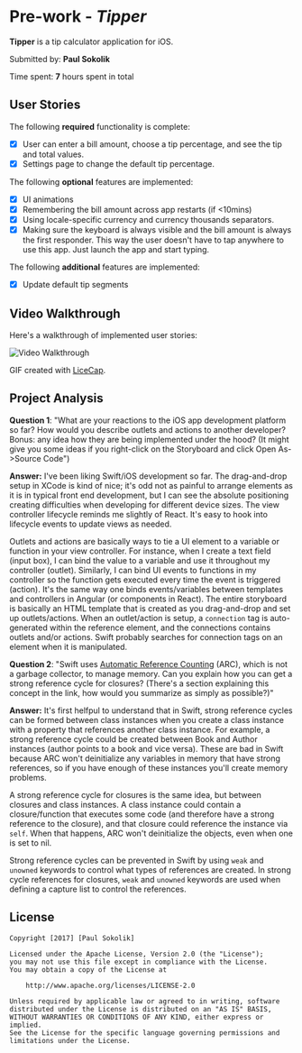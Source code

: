 # Pre-work - *Tipper*

**Tipper** is a tip calculator application for iOS.

Submitted by: **Paul Sokolik**

Time spent: **7** hours spent in total

## User Stories

The following **required** functionality is complete:

* [X] User can enter a bill amount, choose a tip percentage, and see the tip and total values.
* [X] Settings page to change the default tip percentage.

The following **optional** features are implemented:
* [X] UI animations
* [X] Remembering the bill amount across app restarts (if <10mins)
* [X] Using locale-specific currency and currency thousands separators.
* [X] Making sure the keyboard is always visible and the bill amount is always the first responder. This way the user doesn't have to tap anywhere to use this app. Just launch the app and start typing.

The following **additional** features are implemented:

- [X] Update default tip segments

## Video Walkthrough 

Here's a walkthrough of implemented user stories:

<img src='http://i.imgur.com/WsTMCB8.gif' title='Video Walkthrough' width='' alt='Video Walkthrough' />


GIF created with [LiceCap](http://www.cockos.com/licecap/).

## Project Analysis

**Question 1**: "What are your reactions to the iOS app development platform so far? How would you describe outlets and actions to another developer? Bonus: any idea how they are being implemented under the hood? (It might give you some ideas if you right-click on the Storyboard and click Open As->Source Code")

**Answer:** I've been liking Swift/iOS development so far. The drag-and-drop setup in XCode is kind of nice; it's odd not as painful to arrange elements as it is in typical front end development, but I can see the absolute positioning creating difficulties when developing for different device sizes. The view controller lifecycle reminds me slightly of React. It's easy to hook into lifecycle events to update views as needed. 

Outlets and actions are basically ways to tie a UI element to a variable or function in your view controller. For instance, when I create a text field (input box), I can bind the value to a variable and use it throughout my controller (outlet). Similarly, I can bind UI events to functions in my controller so the function gets executed every time the event is triggered (action). It's the same way one binds events/variables between templates and controllers in Angular (or components in React). The entire storyboard is basically an HTML template that is created as you drag-and-drop and set up outlets/actions. When an outlet/action is setup, a `connection` tag is auto-generated within the reference element, and the connections contains outlets and/or actions. Swift probably searches for connection tags on an element when it is manipulated.

**Question 2**: "Swift uses [Automatic Reference Counting](https://developer.apple.com/library/content/documentation/Swift/Conceptual/Swift_Programming_Language/AutomaticReferenceCounting.html#//apple_ref/doc/uid/TP40014097-CH20-ID49) (ARC), which is not a garbage collector, to manage memory. Can you explain how you can get a strong reference cycle for closures? (There's a section explaining this concept in the link, how would you summarize as simply as possible?)"

**Answer:** It's first helfpul to understand that in Swift, strong reference cycles can be formed between class instances when you create a class instance with a property that references another class instance. For example, a strong reference cycle could be created between Book and Author instances (author points to a book and vice versa). These are bad in Swift because ARC won't deinitialize any variables in memory that have strong references, so if you have enough of these instances you'll create memory problems.

A strong reference cycle for closures is the same idea, but between closures and class instances. A class instance could contain a closure/function that executes some code (and therefore have a strong reference to the closure), and that closure could reference the instance via `self`. When that happens, ARC won't deinitialize the objects, even when one is set to nil.

Strong reference cycles can be prevented in Swift by using `weak` and `unowned` keywords to control what types of references are created. In strong cycle references for closures, `weak` and `unowned` keywords are used when defining a capture list to control the references.

## License

    Copyright [2017] [Paul Sokolik]

    Licensed under the Apache License, Version 2.0 (the "License");
    you may not use this file except in compliance with the License.
    You may obtain a copy of the License at

        http://www.apache.org/licenses/LICENSE-2.0

    Unless required by applicable law or agreed to in writing, software
    distributed under the License is distributed on an "AS IS" BASIS,
    WITHOUT WARRANTIES OR CONDITIONS OF ANY KIND, either express or implied.
    See the License for the specific language governing permissions and
    limitations under the License.
